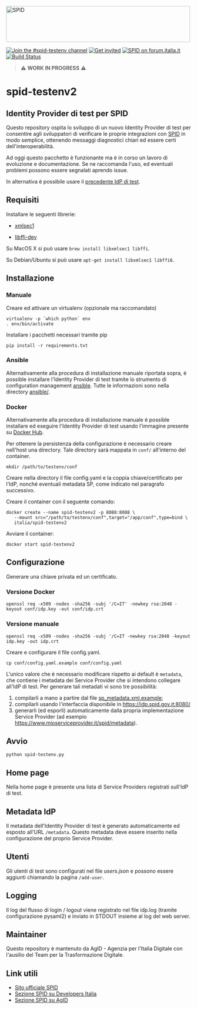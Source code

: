 <img src="https://github.com/italia/spid-graphics/blob/master/spid-logos/spid-logo-b-lb.png" alt="SPID" data-canonical-src="https://github.com/italia/spid-graphics/blob/master/spid-logos/spid-logo-b-lb.png" width="500" height="98" />

[![Join the #spid-testenv channel](https://img.shields.io/badge/Slack%20channel-%23spid--testenv-blue.svg?logo=slack)](https://developersitalia.slack.com/messages/C7ESTMQDQ)
[![Get invited](https://slack.developers.italia.it/badge.svg)](https://slack.developers.italia.it/)
[![SPID on forum.italia.it](https://img.shields.io/badge/Forum-SPID-blue.svg)](https://forum.italia.it/c/spid) [![Build Status](https://travis-ci.org/italia/spid-testenv2.svg?branch=master)](https://travis-ci.org/italia/spid-testenv2)

> ⚠️ **WORK IN PROGRESS** ⚠️

# spid-testenv2

## Identity Provider di test per SPID

Questo repository ospita lo sviluppo di un nuovo Identity Provider di test per consentire agli sviluppatori di verificare le proprie integrazioni con [SPID](https://www.spid.gov.it) in modo semplice, ottenendo messaggi diagnostici chiari ed essere certi dell'interoperabilità.

Ad oggi questo pacchetto è funzionante ma è in corso un lavoro di evoluzione e documentazione. Se ne raccomanda l'uso, ed eventuali problemi possono essere segnalati aprendo issue.

In alternativa è possibile usare il [precedente IdP di test](https://github.com/italia/spid-testenv).

## Requisiti

Installare le seguenti librerie:

* [xmlsec1](http://www.aleksey.com/xmlsec/)

* [libffi-dev](http://sourceware.org/libffi/)

Su MacOS X si può usare `brew install libxmlsec1 libffi`.

Su Debian/Ubuntu si può usare `apt-get install libxmlsec1 libffi6`.

## Installazione

### Manuale

Creare ed attivare un virtualenv (opzionale ma raccomandato)

```
virtualenv -p `which python` env
. env/bin/activate
```

Installare i pacchetti necessari tramite pip

```
pip install -r requirements.txt
```

### Ansible

Alternativamente alla procedura di installazione manuale riportata sopra, è possible installare l'Identity Provider di test tramite lo strumento di configuration management [ansible](https://www.ansible.com/). Tutte le informazioni sono nella directory [ansible/](ansible/).

### Docker

Alternativamente alla procedura di installazione manuale è possible installare ed eseguire l'Identity Provider di test usando l'immagine presente su [Docker Hub](https://hub.docker.com/).

Per ottenere la persistenza della configurazione è necessario creare nell'host una directory. Tale directory sarà mappata in `conf/` all'interno del container.

```
mkdir /path/to/testenv/conf
```

Creare nella directory il file config.yaml e la coppia chiave/certificato per l'IdP, nonché eventuali metadata SP, come indicato nel paragrafo successivo.

Creare il container con il seguente comando:

```
docker create --name spid-testenv2 -p 8088:8088 \
   --mount src="/path/to/testenv/conf",target="/app/conf",type=bind \
   italia/spid-testenv2
```

Avviare il container:

```
docker start spid-testenv2
```

## Configurazione

Generare una chiave privata ed un certificato.

### Versione Docker
```
openssl req -x509 -nodes -sha256 -subj '/C=IT' -newkey rsa:2048 -keyout conf/idp.key -out conf/idp.crt
```

### Versione manuale
```
openssl req -x509 -nodes -sha256 -subj '/C=IT -newkey rsa:2048 -keyout idp.key -out idp.crt
```



Creare e configurare il file config.yaml.

```
cp conf/config.yaml.example conf/config.yaml
```

L'unico valore che è necessario modificare rispetto ai default è `metadata`, che contiene i metadata dei Service Provider che si intendono collegare all'IdP di test. Per generare tali metadati vi sono tre possibilità:

1. compilarli a mano a partire dal file [sp_metadata.xml.example](conf/sp_metadata.xml.example);
2. compilarli usando l'interfaccia disponibile in https://idp.spid.gov.it:8080/
3. generarli (ed esporli) automaticamente dalla propria implementazione Service Provider (ad esempio https://www.mioserviceprovider.it/spid/metadata).

## Avvio

```
python spid-testenv.py
```

## Home page

Nella home page è presente una lista di Service Providers registrati sull'IdP di test.

## Metadata IdP

Il metadata dell'Identity Provider di test è generato automaticamente ed esposto all'URL `/metadata`. Questo metadata deve essere inserito nella configurazione del proprio Service Provider.

## Utenti

Gli utenti di test sono configurati nel file _users.json_ e possono essere aggiunti chiamando la pagina `/add-user`.

## Logging

Il log del flusso di login / logout viene registrato nel file idp.log (tramite configurazione pysaml2) e inviato in STDOUT insieme al log del web server.

## Maintainer

Questo repository è mantenuto da AgID - Agenzia per l'Italia Digitale con l'ausilio del Team per la Trasformazione Digitale.

## Link utili

* [Sito ufficiale SPID](https://www.spid.gov.it/)
* [Sezione SPID su Developers Italia](https://developers.italia.it/it/spid/)
* [Sezione SPID su AgID](https://www.agid.gov.it/it/piattaforme/spid)
